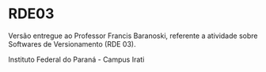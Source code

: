 # RDE03
 Versão entregue ao Professor Francis Baranoski, referente a atividade sobre Softwares de Versionamento (RDE 03).

 Instituto Federal do Paraná - Campus Irati
